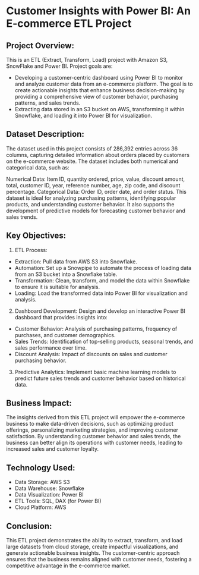 # Customer Insights with Power BI: An E-commerce ETL Project

## Project Overview:
This is an ETL (Extract, Transform, Load) project with Amazon S3, SnowFlake and Power BI. Project goals are:
  * Developing a customer-centric dashboard using Power BI to monitor and analyze customer data from an e-commerce platform.  The goal is to create actionable insights that enhance business decision-making by providing a comprehensive view of customer behavior, purchasing patterns, and sales trends.
  * Extracting data stored in an S3 bucket on AWS, transforming it within Snowflake, and loading it into Power BI for visualization.

## Dataset Description:
The dataset used in this project consists of 286,392 entries across 36 columns, capturing detailed information about orders placed by customers on the e-commerce website. The dataset includes both numerical and categorical data, such as:

Numerical Data: Item ID, quantity ordered, price, value, discount amount, total, customer ID, year, reference number, age, zip code, and discount percentage.
Categorical Data: Order ID, order date, and order status.
This dataset is ideal for analyzing purchasing patterns, identifying popular products, and understanding customer behavior. It also supports the development of predictive models for forecasting customer behavior and sales trends.

## Key Objectives:

1. ETL Process:
* Extraction: Pull data from AWS S3 into Snowflake.
* Automation: Set up a Snowpipe to automate the process of loading data from an S3 bucket into a Snowflake table. 
* Transformation: Clean, transform, and model the data within Snowflake to ensure it is suitable for analysis.
* Loading: Load the transformed data into Power BI for visualization and analysis.
  
2. Dashboard Development: Design and develop an interactive Power BI dashboard that provides insights into:
* Customer Behavior: Analysis of purchasing patterns, frequency of purchases, and customer demographics.
* Sales Trends: Identification of top-selling products, seasonal trends, and sales performance over time.
* Discount Analysis: Impact of discounts on sales and customer purchasing behavior.

3. Predictive Analytics: Implement basic machine learning models to predict future sales trends and customer behavior based on historical data.

## Business Impact:
The insights derived from this ETL project will empower the e-commerce business to make data-driven decisions, such as optimizing product offerings, personalizing marketing strategies, and improving customer satisfaction. By understanding customer behavior and sales trends, the business can better align its operations with customer needs, leading to increased sales and customer loyalty.

## Technology Used:
* Data Storage: AWS S3
* Data Warehouse: Snowflake
* Data Visualization: Power BI
* ETL Tools: SQL, DAX (for Power BI)
* Cloud Platform: AWS

## Conclusion:
This ETL project demonstrates the ability to extract, transform, and load large datasets from cloud storage, create impactful visualizations, and generate actionable business insights. The customer-centric approach ensures that the business remains aligned with customer needs, fostering a competitive advantage in the e-commerce market.
